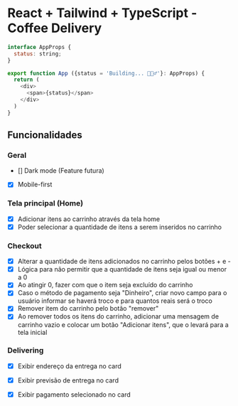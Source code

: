 # React + Tailwind + TypeScript - Coffee Delivery

```js
interface AppProps {
  status: string;
}

export function App ({status = 'Building... 🚧👷‍♂️'}: AppProps) {
  return (
    <div>
      <span>{status}</span>
    </div>
  )
}
```

## Funcionalidades

### Geral
- [] Dark mode (Feature futura)
- [x] Mobile-first

### Tela principal (Home)
- [x] Adicionar itens ao carrinho através da tela home
- [x] Poder selecionar a quantidade de itens a serem inseridos no carrinho

### Checkout
- [x] Alterar a quantidade de itens adicionados no carrinho pelos botões + e -
- [x] Lógica para não permitir que a quantidade de itens seja igual ou menor a 0
- [x] Ao atingir 0, fazer com que o item seja excluído do carrinho
- [x] Caso o método de pagamento seja "Dinheiro", criar novo campo para o usuário informar se haverá troco e para quantos reais será o troco
- [x] Remover item do carrinho pelo botão "remover"
- [x] Ao remover todos os itens do carrinho, adicionar uma mensagem de carrinho vazio e colocar um botão "Adicionar itens", que o levará para a tela inicial

### Delivering
- [x] Exibir endereço da entrega no card
- [x] Exibir previsão de entrega no card
- [x] Exibir pagamento selecionado no card

